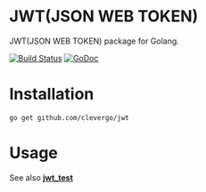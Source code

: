 # JWT(JSON WEB TOKEN)
JWT(JSON WEB TOKEN) package for Golang.

[![Build Status](https://travis-ci.org/clevergo/jwt.svg?branch=master)](https://travis-ci.org/clevergo/jwt)
[![GoDoc](https://godoc.org/github.com/clevergo/jwt?status.svg)](https://godoc.org/github.com/clevergo/jwt)

# Installation
```
go get github.com/clevergo/jwt
```

# Usage
See also [**jwt_test**](https://github.com/clevergo/jwt/blob/master/jwt_test.go)